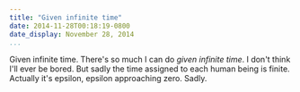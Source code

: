 ```yaml
---
title: "Given infinite time"
date: 2014-11-28T00:18:19-0800
date_display: November 28, 2014
...
```


Given infinite time. There's so much I can do *given infinite time*. I don't think I'll ever be bored. But sadly the time assigned to each human being is finite. Actually it's epsilon, epsilon approaching zero. Sadly.
